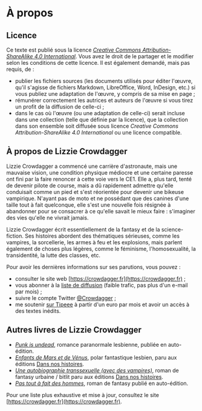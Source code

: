 À propos
========

Licence
--------

Ce texte est publié sous la licence [*Creative Commons
Attribution-ShareAlike 4.0 International*](https://creativecommons.org/licenses/by-sa/4.0/). Vous
avez le droit de le partager et le modifier selon les conditions de
cette licence. Il est également demandé, mais pas requis, de : 

* publier les fichiers sources (les documents utilisés pour éditer
  l'œuvre, qu'il s'agisse de fichiers Markdown, LibreOffice, Word,
  InDesign, etc.) si vous publiez une adaptation de l'œuvre, y compris
  de sa mise en page ; 
* rémunérer correctement les autrices et auteurs de l'œuvre si vous
  tirez un profit de la diffusion de celle-ci ; 
* dans le cas où l'œuvre (ou une adaptation de celle-ci) serait
  incluse dans une collection (telle que définie par la licence), que
  la collection dans son ensemble soit diffusée sous licence
  *Creative Commons Attribution-ShareAlike 4.0 International* ou une
  licence compatible. 

À propos de Lizzie Crowdagger 
-----------------------------

Lizzie Crowdagger a commencé une carrière d'astronaute, mais
une mauvaise vision, une condition physique médiocre et une certaine
paresse ont fini par la faire renoncer à cette voie vers le CE1. Elle
a, plus tard, tenté de devenir pilote de course, mais a dû rapidement
admettre qu'elle conduisait comme un pied et s'est réorientée pour
devenir une bikeuse vampirique. N'ayant pas de moto et ne possédant
que des canines d'une taille tout à fait quelconque, elle s'est une
nouvelle fois résignée à abandonner pour se consacrer à ce qu'elle
savait le mieux faire : s'imaginer des vies qu'elle ne vivrait
jamais. 

Lizzie Crowdagger écrit essentiellement de la fantasy et de la
science-fiction. Ses histoires abordent des thématiques sérieuses,
comme les vampires, la sorcellerie, les armes à feu et les explosions,
mais parlent également de choses plus légères, comme le féminisme,
l'homosexualité, la transidentité, la lutte des classes, etc.

Pour avoir les dernières informations sur ses parutions, vous pouvez :

* consulter le site web [https://crowdagger.fr](https://crowdagger.fr) ;
* vous abonner à la
[liste de diffusion](http://lists.crowdagger.fr/wws/info/infos)
(faible trafic, pas plus d'un e-mail par mois) ;
* suivre le compte Twitter
[@Crowdagger](https://twitter.com/Crowdagger) ;
* me soutenir [sur Tipeee](https://www.tipeee.com/lizzie-crowdagger) à
  partir d'un euro par mois et avoir un accès à des textes inédits.

Autres livres de Lizzie Crowdagger 
----------------------------------

* [*Punk is undead*](https://crowdagger.fr/index.php?post/2016/12/16/La-chair-le-sang-%28COMING-SOON%29), romance paranormale lesbienne, publiée en auto-édition.
* [*Enfants de Mars et de Vénus*](https://crowdagger.fr/index.php?post/2015/12/03/Enfants-de-Mars-et-de-V%C3%A9nus),
polar fantastique lesbien, paru aux éditions [Dans nos histoires](https://dansnoshistoires.org).
* [*Une autobiographie transsexuelle (avec des vampires)*](https://crowdagger.fr/index.php?post/2011/10/16/Une-autobiographie-transsexuelle-%28avec-des-vampires%29), roman de
fantasy urbaine / bitlit paru aux éditions [Dans nos histoires](https://dansnoshistoires.org).
* [*Pas tout à fait des hommes*](https://crowdagger.fr/index.php?post/2010/08/12/Pas-tout-%C3%A0-fait-des-hommes),
roman de fantasy publié en
auto-édition.

Pour une liste plus exhaustive et mise à jour, consultez le site [https://crowdagger.fr](https://crowdagger.fr).


